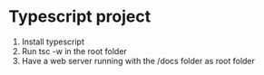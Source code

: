 # Typescript project

1. Install typescript
2. Run tsc -w in the root folder
3. Have a web server running with the /docs folder as root folder
